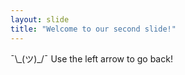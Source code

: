 ```yaml
---
layout: slide
title: "Welcome to our second slide!"
---
```

¯\\\_(ツ)_/¯
Use the left arrow to go back!
